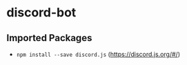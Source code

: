 # discord-bot

## Imported Packages 
- ```npm install --save discord.js``` (https://discord.js.org/#/)

